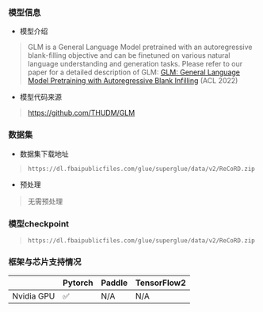 ### 模型信息
- 模型介绍
>GLM is a General Language Model pretrained with an autoregressive blank-filling objective and can be finetuned on various natural language understanding and generation tasks.
>Please refer to our paper for a detailed description of GLM:
>[GLM: General Language Model Pretraining with Autoregressive Blank Infilling](https://arxiv.org/abs/2103.10360) (ACL 2022)

- 模型代码来源
> https://github.com/THUDM/GLM

### 数据集
- 数据集下载地址
> `https://dl.fbaipublicfiles.com/glue/superglue/data/v2/ReCoRD.zip`

- 预处理
> 无需预处理 

### 模型checkpoint 
> `https://dl.fbaipublicfiles.com/glue/superglue/data/v2/ReCoRD.zip`

### 框架与芯片支持情况
|     | Pytorch  |Paddle|TensorFlow2|
|  ----  | ----  |  ----  | ----  |
| Nvidia GPU | ✅ |N/A  |N/A|



